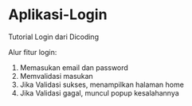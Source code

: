 # Aplikasi-Login
Tutorial Login dari Dicoding

Alur fitur login:
1. Memasukan email dan password
2. Memvalidasi masukan
3. Jika Validasi sukses, menampilkan halaman home
4. Jika Validasi gagal, muncul popup kesalahannya
